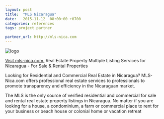 ```yaml
---
layout: post
title:  "MLS Nicaragua"
date:   2015-11-12  08:00:00 +0700
categories: references
tags: project partner

partner_url: http://mls-nica.com
---
```


![logo](http://mls-nica.com/logo.png)

<!--more-->

[Visit mls-nica.com.](http://mls-nica.com) Real Estate Property Multiple Listing Services for Nicaragua - For Sale & Rental Properties

Looking for Residential and Commercial Real Estate in Nicaragua? MLS-Nica.com offers professional real estate services to professionals to promote transparency and efficiency in the Nicaraguan market.

The MLS is the only source of verified residential and commercial for sale and rental real estate property listings in Nicaragua.  No matter if you are looking for a house, a condominium, a farm or commercial place to rent for your business or beach house or colonial home or vacation retreat
